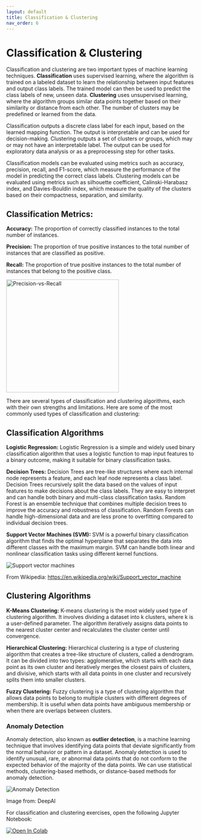 ```yaml
---
layout: default
title: Classification & Clustering
nav_order: 6
---
```


<script
  src="https://cdn.mathjax.org/mathjax/latest/MathJax.js?config=TeX-AMS-MML_HTMLorMML"
  type="text/javascript">
</script>

# Classification & Clustering

Classification and clustering are two important types of machine learning techniques. **Classification** uses supervised learning, where the algorithm is trained on a labeled dataset to learn the relationship between input features and output class labels. The trained model can then be used to predict the class labels of new, unseen data. **Clustering** uses unsupervised learning, where the algorithm groups similar data points together based on their similarity or distance from each other. The number of clusters may be predefined or learned from the data.

Classification outputs a discrete class label for each input, based on the learned mapping function. The output is interpretable and can be used for decision-making. Clustering outputs a set of clusters or groups, which may or may not have an interpretable label. The output can be used for exploratory data analysis or as a preprocessing step for other tasks.

Classification models can be evaluated using metrics such as accuracy, precision, recall, and F1-score, which measure the performance of the model in predicting the correct class labels. Clustering models can be evaluated using metrics such as silhouette coefficient, Calinski-Harabasz index, and Davies-Bouldin index, which measure the quality of the clusters based on their compactness, separation, and similarity.

## Classification Metrics:

**Accuracy:** The proportion of correctly classified instances to the total number of instances.

**Precision:** The proportion of true positive instances to the total number of instances that are classified as positive.

**Recall:** The proportion of true positive instances to the total number of instances that belong to the positive class.

<img src="https://upload.wikimedia.org/wikipedia/commons/thumb/2/26/Precisionrecall.svg/800px-Precisionrecall.svg.png" alt= "Precision-vs-Recall" height="300">

There are several types of classification and clustering algorithms, each with their own strengths and limitations. Here are some of the most commonly used types of classification and clustering:

## Classification Algorithms

**Logistic Regression:** Logistic Regression is a simple and widely used binary classification algorithm that uses a logistic function to map input features to a binary outcome, making it suitable for binary classification tasks.

**Decision Trees:** Decision Trees are tree-like structures where each internal node represents a feature, and each leaf node represents a class label. Decision Trees recursively split the data based on the values of input features to make decisions about the class labels. They are easy to interpret and can handle both binary and multi-class classification tasks. Random Forest is an ensemble technique that combines multiple decision trees to improve the accuracy and robustness of classification. Random Forests can handle high-dimensional data and are less prone to overfitting compared to individual decision trees. 

**Support Vector Machines (SVM):** SVM is a powerful binary classification algorithm that finds the optimal hyperplane that separates the data into different classes with the maximum margin. SVM can handle both linear and nonlinear classification tasks using different kernel functions.

![Support vector machines](https://upload.wikimedia.org/wikipedia/commons/thumb/7/72/SVM_margin.png/1024px-SVM_margin.png)

From Wikipedia: https://en.wikipedia.org/wiki/Support_vector_machine

## Clustering Algorithms

**K-Means Clustering:** K-means clustering is the most widely used type of clustering algorithm. It involves dividing a dataset into k clusters, where k is a user-defined parameter. The algorithm iteratively assigns data points to the nearest cluster center and recalculates the cluster center until convergence.

**Hierarchical Clustering:** Hierarchical clustering is a type of clustering algorithm that creates a tree-like structure of clusters, called a dendrogram. It can be divided into two types: agglomerative, which starts with each data point as its own cluster and iteratively merges the closest pairs of clusters, and divisive, which starts with all data points in one cluster and recursively splits them into smaller clusters.

**Fuzzy Clustering:** Fuzzy clustering is a type of clustering algorithm that allows data points to belong to multiple clusters with different degrees of membership. It is useful when data points have ambiguous membership or when there are overlaps between clusters.

### Anomaly Detection

Anomaly detection, also known as **outlier detection**, is a machine learning technique that involves identifying data points that deviate significantly from the normal behavior or pattern in a dataset. Anomaly detection is used to identify unusual, rare, or abnormal data points that do not conform to the expected behavior of the majority of the data points. We can use statistical methods, clustering-based methods, or distance-based methods for anomaly detection.

![Anomaly Detection](https://images.deepai.org/django-summernote/2019-04-12/159c23a1-e5f4-413d-bed8-c3188f3fb4d8.png)

Image from: DeepAI

For classification and clustering exercises, open the following Jupyter Notebook: 

<a target="_blank" href="https://colab.research.google.com/github/ubc-library-rc/intro-machine-learning/blob/main/Examples/Classification_examples.ipynb">
  <img src="https://colab.research.google.com/assets/colab-badge.svg" alt="Open In Colab"/>
</a>


